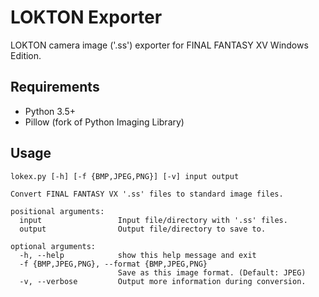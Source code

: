 # LOKTON Exporter
LOKTON camera image ('.ss') exporter for FINAL FANTASY XV Windows Edition.

## Requirements
* Python 3.5+
* Pillow (fork of Python Imaging Library)

## Usage
```
lokex.py [-h] [-f {BMP,JPEG,PNG}] [-v] input output

Convert FINAL FANTASY VX '.ss' files to standard image files.

positional arguments:
  input                 Input file/directory with '.ss' files.
  output                Output file/directory to save to.

optional arguments:
  -h, --help            show this help message and exit
  -f {BMP,JPEG,PNG}, --format {BMP,JPEG,PNG}
                        Save as this image format. (Default: JPEG)
  -v, --verbose         Output more information during conversion.
```
